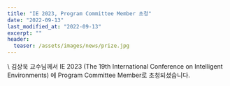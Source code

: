 ```yaml
---
title: "IE 2023, Program Committee Member 초청"
date: "2022-09-13"
last_modified_at: "2022-09-13"
excerpt: ""
header:
  teaser: /assets/images/news/prize.jpg
---
```

\\
김상욱 교수님께서 IE 2023 (The 19th International Conference on Intelligent Environments) 에 Program Committee Member로 초청되셨습니다.